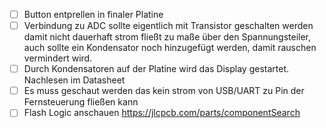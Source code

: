 - [ ] Button entprellen in finaler Platine
- [ ] Verbindung zu ADC sollte eigentlich mit Transistor geschalten werden damit nicht dauerhaft strom fließt zu maße über den Spannungsteiler, auch sollte ein Kondensator noch hinzugefügt werden, damit rauschen vermindert wird.
- [ ] Durch Kondensatoren auf der Platine wird das Display gestartet. Nachlesen im Datasheet
- [ ] Es muss geschaut werden das kein strom von USB/UART zu Pin der Fernsteuerung fließen kann
- [ ] Flash Logic anschauen
https://jlcpcb.com/parts/componentSearch
